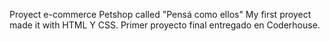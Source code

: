 Proyect e-commerce Petshop called "Pensá como ellos" 
My first proyect made it with HTML Y CSS. 
Primer proyecto final entregado en Coderhouse. 
